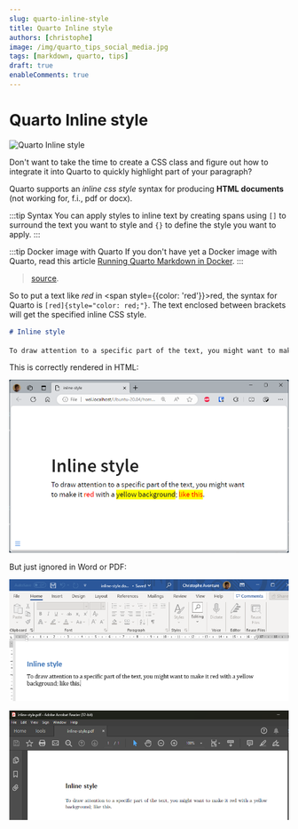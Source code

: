 ```yaml
---
slug: quarto-inline-style
title: Quarto Inline style
authors: [christophe]
image: /img/quarto_tips_social_media.jpg
tags: [markdown, quarto, tips]
draft: true
enableComments: true
---
```

# Quarto Inline style

![Quarto Inline style](/img/quarto_tips_banner.jpg)

Don't want to take the time to create a CSS class and figure out how to integrate it into Quarto to quickly highlight part of your paragraph?

Quarto supports an *inline css style* syntax for producing **HTML documents** (not working for, f.i., pdf or docx).

:::tip Syntax
You can apply styles to inline text by creating spans using `[]` to surround the text you want to style and `{}` to define the style you want to apply.
:::

<!-- truncate -->

:::tip Docker image with Quarto
If you don't have yet a Docker image with Quarto, read this article [Running Quarto Markdown in Docker](docker-quarto).
:::

> [source](https://mine-cetinkaya-rundel.github.io/quarto-tip-a-day/posts/11-spans/).

So to put a text like *red* in <span style={{color: 'red'}}>red</span>, the syntax for Quarto is `[red]{style="color: red;"}`. The text enclosed between brackets will get the specified inline CSS style.

```markdown
# Inline style

To draw attention to a specific part of the text, you might want to make it [red]{style="color: red;"} with a [yellow background]{style="background-color: yellow;"}; [like this]{style="color: red; background-color: yellow;"}.
```

This is correctly rendered in HTML:

![html](./images/html.png)

But just ignored in Word or PDF:

![docx](./images/docx.png)

![pdf](./images/pdf.png)
